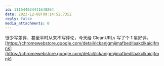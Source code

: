 ```yaml
---
id: 111544034441640264
date: 2023-12-08T09:14:52.735Z
reply: false
media_attachments: 0
---
```


很少写差评，甚至平时从来不写评论，今天给 CleanURLs 写了个 1 星好评。  
[https://chromewebstore.google.com/detail/lckanjgmijmafbedllaakclkaicjfmnk](https://chromewebstore.google.com/detail/lckanjgmijmafbedllaakclkaicjfmnk)

